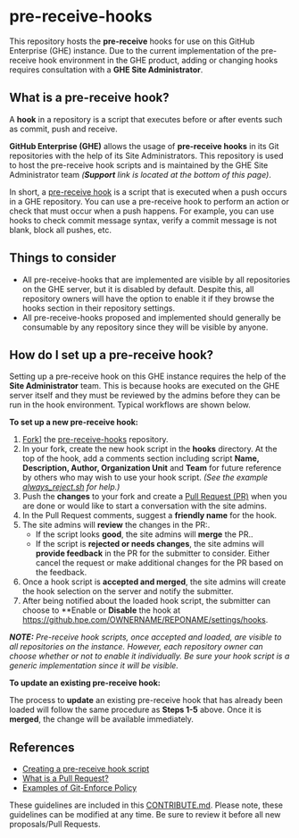 # pre-receive-hooks

This repository hosts the **pre-receive** hooks for use on this GitHub Enterprise (GHE) instance. Due to the current implementation of the pre-receive hook environment in the GHE product, adding or changing hooks requires consultation with a **GHE Site Administrator**.

## What is a pre-receive hook?

A **hook** in a repository is a script that executes before or after events such as commit, push and receive.

**GitHub Enterprise (GHE)** allows the usage of **pre-receive hooks** in its Git repositories with the help of its Site Administrators. This repository is used to host the pre-receive hook scripts and is maintained by the GHE Site Administrator team _(**Support** link is located at the bottom of this page)_.

In short, a [pre-receive hook](https://help.github.com/enterprise/2.7/admin/guides/developer-workflow/about-pre-receive-hooks/) is a script that is executed when a push occurs in a GHE repository. You can use a pre-receive hook to perform an action or check that must occur when a push happens. For example, you can use hooks to check commit message syntax, verify a commit message is not blank, block all pushes, etc.

## Things to consider

- All pre-receive-hooks that are implemented are visible by all repositories on the GHE server, but it is disabled by default. Despite this, all repository owners will have the option to enable it if they browse the hooks section in their repository settings.
- All pre-receive-hooks proposed and implemented should generally be consumable by any repository since they will be visible by anyone.

## How do I set up a pre-receive hook?

Setting up a pre-receive hook on this GHE instance requires the help of the **Site Administrator** team. This is because hooks are executed on the GHE server itself and they must be reviewed by the admins before they can be run in the hook environment. Typical workflows are shown below.

**To set up a new pre-receive hook:**

1. [Fork](https://help.github.com/articles/fork-a-repo/)] the [pre-receive-hooks](https://github.hpe.com/GitHub/pre-receive-hooks) repository.
2. In your fork, create the new hook script in the **hooks** directory. At the top of the hook, add a comments section including script **Name, Description, Author, Organization Unit** and **Team** for future reference by others who may wish to use your hook script. _(See the example [always_reject.sh](https://github.hpe.com/GitHub/pre-receive-hooks/blob/doc-update/hooks/always_reject.sh) for help.)_
3. Push the **changes** to your fork and create a [Pull Request (PR)](https://help.github.com/articles/about-pull-requests/) when you are done or would like to start a conversation with the site admins.
4. In the Pull Request comments, suggest a **friendly name** for the hook.
5. The site admins will **review** the changes in the PR:.
    - If the script looks **good**, the site admins will **merge** the PR..
    - If the script is **rejected or needs changes**, the site admins will **provide feedback** in the PR for the submitter to consider. Either cancel the request or make additional changes for the PR based on the feedback.
6. Once a hook script is **accepted and merged**, the site admins will create the hook selection on the server and notify the submitter.
7. After being notified about the loaded hook script, the submitter can choose to **Enable or **Disable** the hook at https://github.hpe.com/OWNERNAME/REPONAME/settings/hooks.

_**NOTE:** Pre-receive hook scripts, once accepted and loaded, are visible to all repositories on the instance. However, each repository owner can choose whether or not to enable it individually. Be sure your hook script is a generic implementation since it will be visible._


**To update an existing pre-receive hook:**

The process to **update** an existing pre-receive hook that has already been loaded will follow the same procedure as **Steps 1-5** above. Once it is **merged**, the change will be available immediately.

## References

- [Creating a pre-receive hook script](https://help.github.com/enterprise/2.7/admin/guides/developer-workflow/creating-a-pre-receive-hook-script/)
- [What is a Pull Request?](https://help.github.com/articles/about-pull-requests/)
- [Examples of Git-Enforce Policy](https://git-scm.com/book/en/v2/Customizing-Git-An-Example-Git-Enforced-Policy)

These guidelines are included in this [CONTRIBUTE.md](https://github.hpe.com/RnDIT-SWET/pre-receive-hooks/blob/POC/CONTRIBUTE.md).  Please note, these guidelines can be modified at any time.  Be sure to review it before all new proposals/Pull Requests.  
